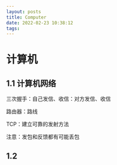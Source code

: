 ```yaml
---
layout: posts
title: Computer
date: 2022-02-23 10:38:12
tags:
---
```


# 计算机

## 1.1 计算机网络

三次握手：自己发信、收信：对方发信、收信

路由器：路线

TCP：建立可靠的发射方法

注意：发包和反馈都有可能丢包

## 1.2
